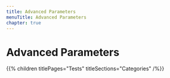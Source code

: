 ```yaml
---
title: Advanced Parameters
menuTitle: Advanced Parameters
chapter: true
---
```


# Advanced Parameters

{{% children titlePages="Tests" titleSections="Categories" /%}}
